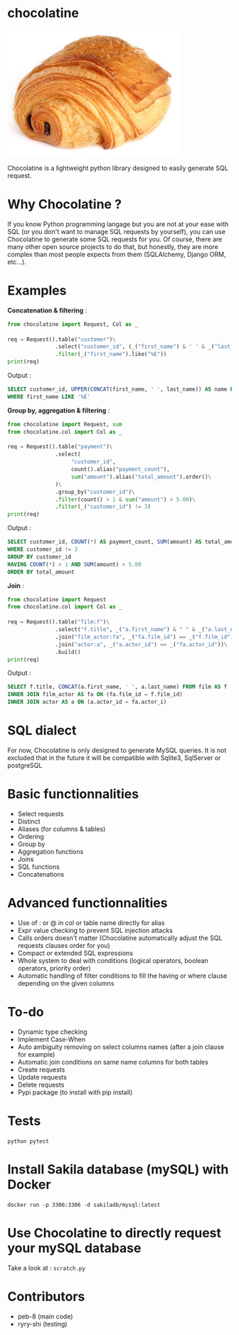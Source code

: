 # chocolatine

![Image](logo.jpg)

Chocolatine is a lightweight python library designed to easily generate SQL request.

# Why Chocolatine ?

If you know Python programming langage but you are not at your ease with SQL (or you don't want to manage SQL requests by yourself), you can use Chocolatine to generate some SQL requests for you.
Of course, there are many other open source projects to do that, but honestly, they are more complex than most people expects from them (SQLAlchemy, Django ORM, etc...).

# Examples

__Concatenation & filtering__ :
```python
from chocolatine import Request, Col as _

req = Request().table("customer")\
               .select("customer_id", (_("first_name") & ' ' & _("last_name")).upper().alias("name"))\
               .filter(_("first_name").like("%E"))
print(req)
```
Output :
```SQL
SELECT customer_id, UPPER(CONCAT(first_name, ' ', last_name)) AS name FROM customer
WHERE first_name LIKE '%E'
```

__Group by, aggregation & filtering__ :
```python
from chocolatine import Request, sum
from chocolatine.col import Col as _

req = Request().table("payment")\
               .select(
                    "customer_id",
                    count().alias("payment_count"),
                    sum("amount").alias("total_amount").order()\
               )\
               .group_by("customer_id")\
               .filter(count() > 1 & sum("amount") > 5.00)\
               .filter(_("customer_id") != 3)
print(req)
```
Output :
```SQL
SELECT customer_id, COUNT(*) AS payment_count, SUM(amount) AS total_amount FROM payment
WHERE customer_id != 3
GROUP BY customer_id
HAVING COUNT(*) > 1 AND SUM(amount) > 5.00
ORDER BY total_amount
```

__Join__ :
```python
from chocolatine import Request
from chocolatine.col import Col as _

req = Request().table("film:f")\
               .select("f.title", _("a.first_name") & " " & _("a.last_name"))\
               .join("film_actor:fa", _("fa.film_id") == _("f.film_id"))\
               .join("actor:a", _("a.actor_id") == _("fa.actor_id"))\
               .build()
print(req)
```
Output :
```SQL
SELECT f.title, CONCAT(a.first_name, ' ', a.last_name) FROM film AS f
INNER JOIN film_actor AS fa ON (fa.film_id = f.film_id)
INNER JOIN actor AS a ON (a.actor_id = fa.actor_i)
```

# SQL dialect

For now, Chocolatine is only designed to generate MySQL queries.
It is not excluded that in the future it will be compatible with Sqlite3, SqlServer or postgreSQL

# Basic functionnalities

- Select requests
- Distinct
- Aliases (for columns & tables)
- Ordering
- Group by
- Aggregation functions
- Joins
- SQL functions
- Concatenations

# Advanced functionnalities

- Use of : or @ in col or table name directly for alias
- Expr value checking to prevent SQL injection attacks
- Calls orders doesn't matter (Chocolatine automatically adjust the SQL requests clauses order for you)
- Compact or extended SQL expressions
- Whole system to deal with conditions (logical operators, boolean operators, priority order)
- Automatic handling of filter conditions to fill the having or where clause depending on the given columns

# To-do

- Dynamic type checking
- Implement Case-When
- Auto ambiguity removing on select columns names (after a join clause for example)
- Automatic join conditions on same name columns for both tables
- Create requests
- Update requests
- Delete requests
- Pypi package (to install with pip install)

# Tests

```python pytest```

# Install Sakila database (mySQL) with Docker

```docker run -p 3306:3306 -d sakiladb/mysql:latest```

# Use Chocolatine to directly request your mySQL database

Take a look at : `scratch.py`

# Contributors

- peb-8 (main code)
- ryry-shi (testing)
